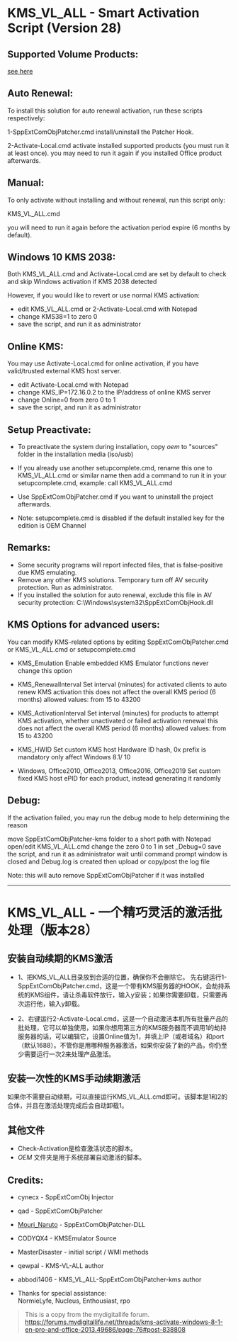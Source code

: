 # KMS_VL_ALL - Smart Activation Script (Version 28)

## Supported Volume Products:  
[see here](https://github.com/lixuy/vlmcsd#valid-apps)

## Auto Renewal:

To install this solution for auto renewal activation, run these scripts respectively:

1-SppExtComObjPatcher.cmd
install/uninstall the Patcher Hook.

2-Activate-Local.cmd
activate installed supported products (you must run it at least once).
you may need to run it again if you installed Office product afterwards.

## Manual:

To only activate without installing and without renewal, run this script only:

KMS_VL_ALL.cmd

you will need to run it again before the activation period expire (6 months by default).

## Windows 10 KMS 2038:

Both KMS_VL_ALL.cmd and Activate-Local.cmd are set by default
to check and skip Windows activation if KMS 2038 detected

However, if you would like to revert or use normal KMS activation:
- edit KMS_VL_ALL.cmd or 2-Activate-Local.cmd with Notepad
- change KMS38=1 to zero 0
- save the script, and run it as administrator

## Online KMS:

You may use Activate-Local.cmd for online activation,
if you have valid/trusted external KMS host server.

- edit Activate-Local.cmd with Notepad
- change KMS_IP=172.16.0.2 to the IP/address of online KMS server
- change Online=0 from zero 0 to 1
- save the script, and run it as administrator

## Setup Preactivate:

- To preactivate the system during installation, copy $oem$ to "sources" folder in the installation media (iso/usb)

- If you already use another setupcomplete.cmd, rename this one to KMS_VL_ALL.cmd or similar name
then add a command to run it in your setupcomplete.cmd, example:
call KMS_VL_ALL.cmd

- Use SppExtComObjPatcher.cmd if you want to uninstall the project afterwards.

- Note: setupcomplete.cmd is disabled if the default installed key for the edition is OEM Channel

## Remarks:

- Some security programs will report infected files, that is false-positive due KMS emulating.
- Remove any other KMS solutions. Temporary turn off AV security protection. Run as administrator.
- If you installed the solution for auto renewal, exclude this file in AV security protection:
C:\Windows\system32\SppExtComObjHook.dll

## KMS Options for advanced users:

You can modify KMS-related options by editing SppExtComObjPatcher.cmd or KMS_VL_ALL.cmd or setupcomplete.cmd

- KMS_Emulation
Enable embedded KMS Emulator functions
never change this option

- KMS_RenewalInterval
Set interval (minutes) for activated clients to auto renew KMS activation
this does not affect the overall KMS period (6 months)
allowed values: from 15 to 43200

- KMS_ActivationInterval
Set interval (minutes) for products to attempt KMS activation, whether unactivated or failed activation renewal
this does not affect the overall KMS period (6 months)
allowed values: from 15 to 43200

- KMS_HWID
Set custom KMS host Hardware ID hash, 0x prefix is mandatory
only affect Windows 8.1/ 10

- Windows, Office2010, Office2013, Office2016, Office2019
Set custom fixed KMS host ePID for each product, instead generating it randomly

## Debug:

If the activation failed, you may run the debug mode to help determining the reason

move SppExtComObjPatcher-kms folder to a short path
with Notepad open/edit KMS_VL_ALL.cmd
change the zero 0 to 1 in set _Debug=0
save the script, and run it as administrator
wait until command prompt window is closed and Debug.log is created
then upload or copy/post the log file

Note: this will auto remove SppExtComObjPatcher if it was installed

* * *
# KMS_VL_ALL - 一个精巧灵活的激活批处理（版本28）

## 安装自动续期的KMS激活
  - 1、把KMS_VL_ALL目录放到合适的位置，确保你不会删除它。 
 先右键运行1-SppExtComObjPatcher.cmd，这是一个带有KMS服务器的HOOK，会劫持系统的KMS组件，请让杀毒软件放行，输入y安装；如果你需要卸载，只需要再次运行他，输入y卸载。
 
  - 2、右键运行2-Activate-Local.cmd，这是一个自动激活本机所有批量产品的批处理，它可以单独使用，如果你想用第三方的KMS服务器而不调用1的劫持服务器的话，可以编辑它，设置Online值为1，并填上IP（或者域名）和port（默认1688）。不管你是用哪种服务器激活，如果你安装了新的产品，你仍至少需要运行一次2来处理产品激活。

## 安装一次性的KMS手动续期激活
如果你不需要自动续期，可以直接运行KMS_VL_ALL.cmd即可。该脚本是1和2的合体，并且在激活处理完成后会自动卸载1。

## 其他文件
 - Check-Activation是检查激活状态的脚本。  
 - $OEM$ 文件夹是用于系统部署自动激活的脚本。


## Credits:

 - cynecx         - SppExtComObj Injector  
 - qad            - SppExtComObjPatcher  
 - [Mouri_Naruto](https://github.com/MouriNaruto)   - SppExtComObjPatcher-DLL  
 - CODYQX4        - KMSEmulator Source  
 - MasterDisaster - initial script / WMI methods  
 - qewpal         - KMS-VL-ALL author  
 - abbodi1406     - KMS_VL_ALL-SppExtComObjPatcher-kms author 
 
 - Thanks for special assistance:  
NormieLyfe, Nucleus, Enthousiast, rpo  

>This is a copy from the mydigitallife forum.  
https://forums.mydigitallife.net/threads/kms-activate-windows-8-1-en-pro-and-office-2013.49686/page-76#post-838808